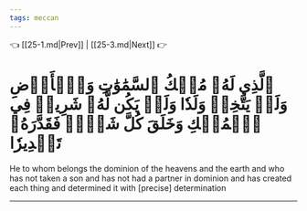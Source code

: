```yaml
---
tags: meccan
---
```


👈 [[25-1.md|Prev]] | [[25-3.md|Next]] 👉

# ٱلَّذِي لَهُۥ مُلۡكُ ٱلسَّمَٰوَٰتِ وَٱلۡأَرۡضِ وَلَمۡ يَتَّخِذۡ وَلَدٗا وَلَمۡ يَكُن لَّهُۥ شَرِيكٞ فِي ٱلۡمُلۡكِ وَخَلَقَ كُلَّ شَيۡءٖ فَقَدَّرَهُۥ تَقۡدِيرٗا

He to whom belongs the dominion of the heavens and the earth and who has not taken a son and has not had a partner in dominion and has created each thing and determined it with [precise] determination

---

